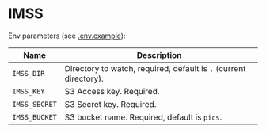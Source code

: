 # IMSS

Env parameters (see [.env.example](.env.example)):

|Name|Description|
|---|---|
|`IMSS_DIR`| Directory to watch, required, default is `.` (current directory). |
|`IMSS_KEY`| S3 Access key. Required. |
|`IMSS_SECRET`| S3 Secret key. Required. |
|`IMSS_BUCKET`| S3 bucket name. Required, default is `pics`. |